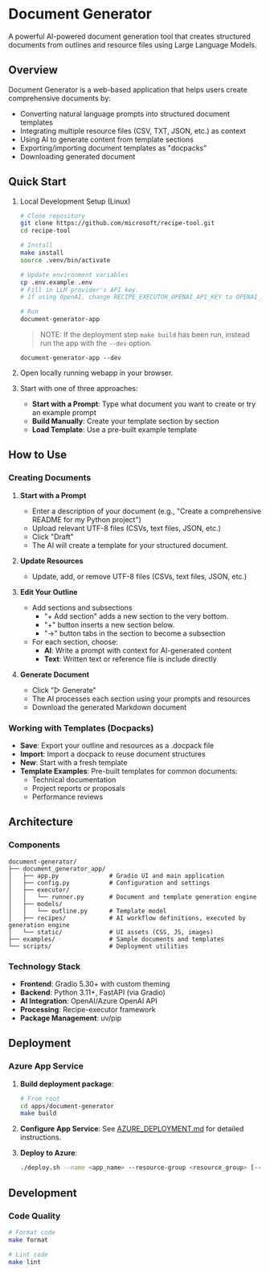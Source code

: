 # Document Generator

A powerful AI-powered document generation tool that creates structured documents from outlines and resource files using Large Language Models.

## Overview

Document Generator is a web-based application that helps users create comprehensive documents by:
- Converting natural language prompts into structured document templates
- Integrating multiple resource files (CSV, TXT, JSON, etc.) as context
- Using AI to generate content from template sections
- Exporting/importing document templates as "docpacks"
- Downloading generated document

## Quick Start

1. Local Development Setup (Linux)
   ```bash
   # Clone repository
   git clone https://github.com/microsoft/recipe-tool.git
   cd recipe-tool

   # Install
   make install
   source .venv/bin/activate

   # Update environment variables
   cp .env.example .env
   # Fill in LLM provider's API key.
   # If using OpenAI, change RECIPE_EXECUTOR_OPENAI_API_KEY to OPENAI_API_KEY. (as of 2025-08-04)

   # Run
   document-generator-app
   ```
   > NOTE: If the deployment step `make build` has been run, instead run the app with the `--dev` option.
   ```
   document-generator-app --dev
   ```

2. Open locally running webapp in your browser.
3. Start with one of three approaches:
   - **Start with a Prompt**: Type what document you want to create or try an example prompt
   - **Build Manually**: Create your template section by section
   - **Load Template**: Use a pre-built example template

## How to Use

### Creating Documents

1. **Start with a Prompt**
   - Enter a description of your document (e.g., "Create a comprehensive README for my Python project")
   - Upload relevant UTF-8 files (CSVs, text files, JSON, etc.)
   - Click "Draft"
   - The AI will create a template for your structured document.

2. **Update Resources**
   - Update, add, or remove UTF-8 files (CSVs, text files, JSON, etc.)

3. **Edit Your Outline**
   - Add sections and subsections
      - "+ Add section" adds a new section to the very bottom.
      - "+" button inserts a new section below.
      - "->" button tabs in the section to become a subsection
   - For each section, choose:
     - **AI**: Write a prompt with context for AI-generated content
     - **Text**: Written text or reference file is include directly

4. **Generate Document**
   - Click "▷ Generate"
   - The AI processes each section using your prompts and resources
   - Download the generated Markdown document

### Working with Templates (Docpacks)

- **Save**: Export your outline and resources as a .docpack file
- **Import**: Import a docpack to reuse document structures
- **New**: Start with a fresh template
- **Template Examples**: Pre-built templates for common documents:
  - Technical documentation
  - Project reports or proposals
  - Performance reviews


## Architecture

### Components

```
document-generator/
├── document_generator_app/
│   ├── app.py              # Gradio UI and main application
│   ├── config.py           # Configuration and settings
│   ├── executor/
│   │   └── runner.py       # Document and template generation engine
│   ├── models/
│   │   └── outline.py      # Template model
│   ├── recipes/            # AI workflow definitions, executed by generation engine
│   └── static/             # UI assets (CSS, JS, images)
├── examples/               # Sample documents and templates
└── scripts/                # Deployment utilities
```

### Technology Stack

- **Frontend**: Gradio 5.30+ with custom theming
- **Backend**: Python 3.11+, FastAPI (via Gradio)
- **AI Integration**: OpenAI/Azure OpenAI API
- **Processing**: Recipe-executor framework
- **Package Management**: uv/pip

## Deployment

### Azure App Service

1. **Build deployment package**:
   ```bash
   # From root
   cd apps/document-generator
   make build
   ```

2. **Configure App Service**:
   See [AZURE_DEPLOYMENT.md](AZURE_DEPLOYMENT.md) for detailed instructions.

3. **Deploy to Azure**:
   ```bash
   ./deploy.sh --name <app_name> --resource-group <resource_group> [--slot <slot_name>]
   ```


## Development

### Code Quality

```bash
# Format code
make format

# Lint code
make lint

```
